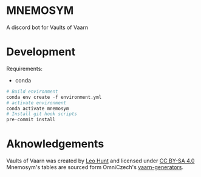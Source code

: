# MNEMOSYM
A discord bot for Vaults of Vaarn

# Development
Requirements:
- conda

```python
# Build environment
conda env create -f environment.yml
# activate environment
conda activate mnemosym
# Install git hook scripts
pre-commit install
```

# Aknowledgements

Vaults of Vaarn was created by [Leo Hunt](https://graculusdroog.itch.io/) and licensed under [CC BY-SA 4.0](https://creativecommons.org/licenses/by-sa/4.0/)
Mnemosym's tables are sourced form OmniCzech's [vaarn-generators](https://github.com/omniczech/vaarn-generators).